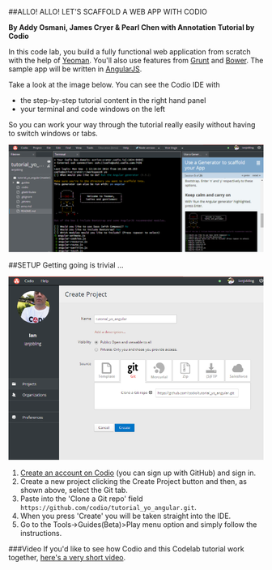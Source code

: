 ##ALLO! ALLO! LET'S SCAFFOLD A WEB APP WITH CODIO

**By Addy Osmani, James Cryer & Pearl Chen with Annotation Tutorial by Codio**

In this code lab, you build a fully functional  web application from scratch with the help of [Yeoman](http://yeoman.io/). You'll also use features from [Grunt](http://gruntjs.com/) and [Bower](http://bower.io/). The sample app will be written in [AngularJS](https://angularjs.org/).

Take a look at the image below. You can see the Codio IDE with 

- the step-by-step tutorial content in the right hand panel 
- your terminal and code windows on the left

So you can work your way through the tutorial really easily without having to switch windows or tabs.

![example](.guides/img/readme.png)

##SETUP
Getting going is trivial ...

![create codio project](.guides/img/create-project.png)

1. [Create an account on Codio](https://codio.com/p/signup) (you can sign up with GitHub) and sign in. 
1. Create a new project clicking the Create Project button and then, as shown above, select the Git tab.
1. Paste into the 'Clone a Git repo' field `https://github.com/codio/tutorial_yo_angular.git`.
1. When you press 'Create' you will be taken straight into the IDE.
1. Go to the Tools->Guides(Beta)>Play menu option and simply follow the instructions.


###Video
If you'd like to see how Codio and this Codelab tutorial work together, [here's a very short video](https://vimeo.com/88482886).

